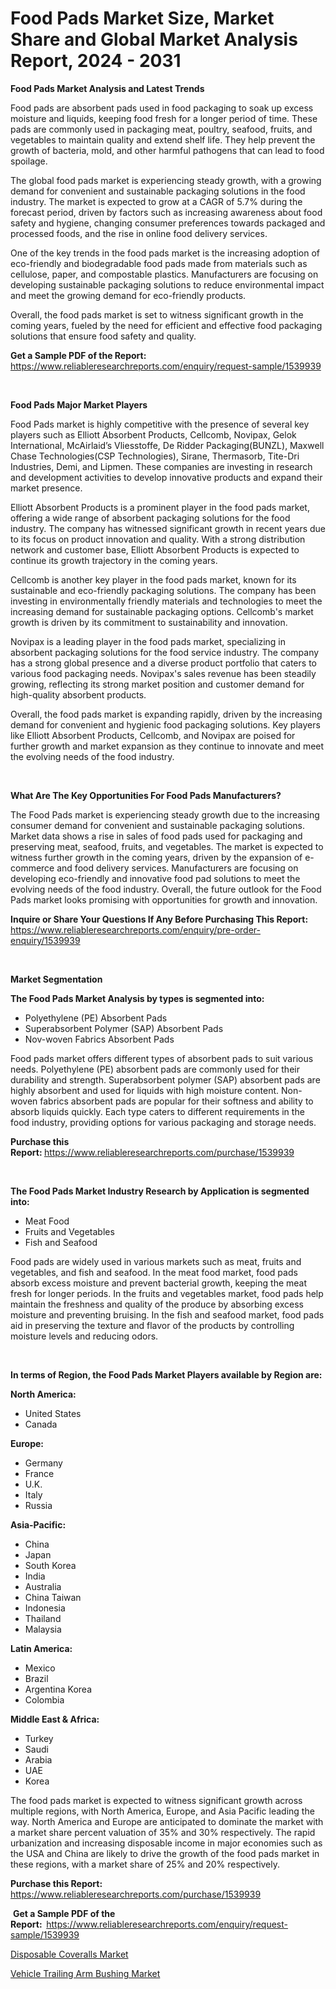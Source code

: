 <p><h1>Food Pads Market Size, Market Share and Global Market Analysis Report, 2024 - 2031</h1></p><p><strong>Food Pads Market Analysis and Latest Trends</strong></p>
<p><p>Food pads are absorbent pads used in food packaging to soak up excess moisture and liquids, keeping food fresh for a longer period of time. These pads are commonly used in packaging meat, poultry, seafood, fruits, and vegetables to maintain quality and extend shelf life. They help prevent the growth of bacteria, mold, and other harmful pathogens that can lead to food spoilage.</p><p>The global food pads market is experiencing steady growth, with a growing demand for convenient and sustainable packaging solutions in the food industry. The market is expected to grow at a CAGR of 5.7% during the forecast period, driven by factors such as increasing awareness about food safety and hygiene, changing consumer preferences towards packaged and processed foods, and the rise in online food delivery services.</p><p>One of the key trends in the food pads market is the increasing adoption of eco-friendly and biodegradable food pads made from materials such as cellulose, paper, and compostable plastics. Manufacturers are focusing on developing sustainable packaging solutions to reduce environmental impact and meet the growing demand for eco-friendly products.</p><p>Overall, the food pads market is set to witness significant growth in the coming years, fueled by the need for efficient and effective food packaging solutions that ensure food safety and quality.</p></p>
<p><strong>Get a Sample PDF of the Report:&nbsp;</strong> <a href="https://www.reliableresearchreports.com/enquiry/request-sample/1539939">https://www.reliableresearchreports.com/enquiry/request-sample/1539939</a></p>
<p>&nbsp;</p>
<p><strong>Food Pads Major Market Players</strong></p>
<p><p>Food Pads market is highly competitive with the presence of several key players such as Elliott Absorbent Products, Cellcomb, Novipax, Gelok International, McAirlaid’s Vliesstoffe, De Ridder Packaging(BUNZL), Maxwell Chase Technologies(CSP Technologies), Sirane, Thermasorb, Tite-Dri Industries, Demi, and Lipmen. These companies are investing in research and development activities to develop innovative products and expand their market presence.</p><p>Elliott Absorbent Products is a prominent player in the food pads market, offering a wide range of absorbent packaging solutions for the food industry. The company has witnessed significant growth in recent years due to its focus on product innovation and quality. With a strong distribution network and customer base, Elliott Absorbent Products is expected to continue its growth trajectory in the coming years.</p><p>Cellcomb is another key player in the food pads market, known for its sustainable and eco-friendly packaging solutions. The company has been investing in environmentally friendly materials and technologies to meet the increasing demand for sustainable packaging options. Cellcomb's market growth is driven by its commitment to sustainability and innovation.</p><p>Novipax is a leading player in the food pads market, specializing in absorbent packaging solutions for the food service industry. The company has a strong global presence and a diverse product portfolio that caters to various food packaging needs. Novipax's sales revenue has been steadily growing, reflecting its strong market position and customer demand for high-quality absorbent products.</p><p>Overall, the food pads market is expanding rapidly, driven by the increasing demand for convenient and hygienic food packaging solutions. Key players like Elliott Absorbent Products, Cellcomb, and Novipax are poised for further growth and market expansion as they continue to innovate and meet the evolving needs of the food industry.</p></p>
<p>&nbsp;</p>
<p><strong>What Are The Key Opportunities For Food Pads Manufacturers?</strong></p>
<p><p>The Food Pads market is experiencing steady growth due to the increasing consumer demand for convenient and sustainable packaging solutions. Market data shows a rise in sales of food pads used for packaging and preserving meat, seafood, fruits, and vegetables. The market is expected to witness further growth in the coming years, driven by the expansion of e-commerce and food delivery services. Manufacturers are focusing on developing eco-friendly and innovative food pad solutions to meet the evolving needs of the food industry. Overall, the future outlook for the Food Pads market looks promising with opportunities for growth and innovation.</p></p>
<p><strong>Inquire or Share Your Questions If Any Before Purchasing This Report:</strong> <a href="https://www.reliableresearchreports.com/enquiry/pre-order-enquiry/1539939">https://www.reliableresearchreports.com/enquiry/pre-order-enquiry/1539939</a></p>
<p>&nbsp;</p>
<p><strong>Market Segmentation</strong></p>
<p><strong>The Food Pads Market Analysis by types is segmented into:</strong></p>
<p><ul><li>Polyethylene (PE) Absorbent Pads</li><li>Superabsorbent Polymer (SAP) Absorbent Pads</li><li>Nov-woven Fabrics Absorbent Pads</li></ul></p>
<p><p>Food pads market offers different types of absorbent pads to suit various needs. Polyethylene (PE) absorbent pads are commonly used for their durability and strength. Superabsorbent polymer (SAP) absorbent pads are highly absorbent and used for liquids with high moisture content. Non-woven fabrics absorbent pads are popular for their softness and ability to absorb liquids quickly. Each type caters to different requirements in the food industry, providing options for various packaging and storage needs.</p></p>
<p><strong>Purchase this Report:&nbsp;</strong><a href="https://www.reliableresearchreports.com/purchase/1539939">https://www.reliableresearchreports.com/purchase/1539939</a></p>
<p>&nbsp;</p>
<p><strong>The Food Pads Market Industry Research by Application is segmented into:</strong></p>
<p><ul><li>Meat Food</li><li>Fruits and Vegetables</li><li>Fish and Seafood</li></ul></p>
<p><p>Food pads are widely used in various markets such as meat, fruits and vegetables, and fish and seafood. In the meat food market, food pads absorb excess moisture and prevent bacterial growth, keeping the meat fresh for longer periods. In the fruits and vegetables market, food pads help maintain the freshness and quality of the produce by absorbing excess moisture and preventing bruising. In the fish and seafood market, food pads aid in preserving the texture and flavor of the products by controlling moisture levels and reducing odors.</p></p>
<p>&nbsp;</p>
<p><strong>In terms of Region, the Food Pads Market Players available by Region are:</strong></p>
<p>
    <p> <strong> North America: </strong>
        <ul>
            <li>United States</li>
            <li>Canada</li>
        </ul>
        </p> 
    <p> <strong> Europe: </strong>
        <ul>
            <li>Germany</li>
            <li>France</li>
            <li>U.K.</li>
            <li>Italy</li>
            <li>Russia</li>
        </ul>
        </p> 
    <p> <strong> Asia-Pacific: </strong>
        <ul>
            <li>China</li>
            <li>Japan</li>
            <li>South Korea</li>
            <li>India</li>
            <li>Australia</li>
            <li>China Taiwan</li>
            <li>Indonesia</li>
            <li>Thailand</li>
            <li>Malaysia</li>
        </ul>
        </p> 
    <p> <strong> Latin America: </strong>
        <ul>
            <li>Mexico</li>
            <li>Brazil</li>
            <li>Argentina Korea</li>
            <li>Colombia</li>
        </ul>
        </p> 
    <p> <strong> Middle East & Africa: </strong>
        <ul>
            <li>Turkey</li>
            <li>Saudi</li>
            <li>Arabia</li>
            <li>UAE</li>
            <li>Korea</li>
        </ul>
    </p>
    </p>
<p><p>The food pads market is expected to witness significant growth across multiple regions, with North America, Europe, and Asia Pacific leading the way. North America and Europe are anticipated to dominate the market with a market share percent valuation of 35% and 30% respectively. The rapid urbanization and increasing disposable income in major economies such as the USA and China are likely to drive the growth of the food pads market in these regions, with a market share of 25% and 20% respectively.</p></p>
<p><strong>Purchase this Report: </strong><a href="https://www.reliableresearchreports.com/purchase/1539939">https://www.reliableresearchreports.com/purchase/1539939</a></p>
<p>&nbsp;<strong>Get a Sample PDF of the Report:&nbsp;&nbsp;</strong><a href="https://www.reliableresearchreports.com/enquiry/request-sample/1539939">https://www.reliableresearchreports.com/enquiry/request-sample/1539939</a></p>
<p><strong></strong></p>
<p><p><a href="https://github.com/Alonsoolds3wq1d81czn8rbol/Market-Research-Report-List-1/blob/main/disposable-coveralls-market.md">Disposable Coveralls Market</a></p><p><a href="https://natural-crush-b99.notion.site/Vehicle-Trailing-Arm-Bushing-Market-Size-Growth-Outlook-from-2024-to-2031-projecting-at-Market-s-T-c73596d8713f42d5a4aa3659c43a513f">Vehicle Trailing Arm Bushing Market</a></p></p>